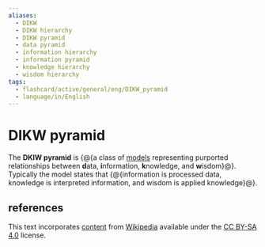 ```yaml
---
aliases:
  - DIKW
  - DIKW hierarchy
  - DIKW pyramid
  - data pyramid
  - information hierarchy
  - information pyramid
  - knowledge hierarchy
  - wisdom hierarchy
tags:
  - flashcard/active/general/eng/DIKW_pyramid
  - language/in/English
---
```


# DIKW pyramid

The __DKIW pyramid__ is {@{a class of [models](model.md) representing purported relationships between <b>d</b>ata, <b>i</b>nformation, <b>k</b>nowledge, and <b>w</b>isdom}@}. Typically the model states that {@{information is processed data, knowledge is interpreted information, and wisdom is applied knowledge}@}.

## references

This text incorporates [content](https://en.wikipedia.org/wiki/DIKW_pyramid) from [Wikipedia](Wikipedia.md) available under the [CC BY-SA 4.0](https://creativecommons.org/licenses/by-sa/4.0/) license.
